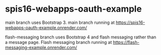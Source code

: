 # spis16-webapps-oauth-example

main branch uses Bootstrap 3.
main branch running at https://spis16-webapps-oauth-example.onrender.com/

flash-messaging branch uses Bootstrap 4 and flash messaging rather than a message page. 
Flash messaging branch running at https://flash-messaging-example.onrender.com/
